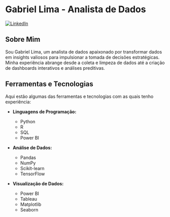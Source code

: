 # Gabriel Lima - Analista de Dados

[![LinkedIn](https://img.shields.io/badge/LinkedIn-Perfil%20Profissional-blue)](https://www.linkedin.com/in/gabriel-lima-69603412b/)

## Sobre Mim

Sou Gabriel Lima, um analista de dados apaixonado por transformar dados em insights valiosos para impulsionar a tomada de decisões estratégicas. Minha experiência abrange desde a coleta e limpeza de dados até a criação de dashboards interativos e análises preditivas.

## Ferramentas e Tecnologias

Aqui estão algumas das ferramentas e tecnologias com as quais tenho experiência:

- **Linguagens de Programação:**
  - Python
  - R
  - SQL
  - Power BI

- **Análise de Dados:**
  - Pandas
  - NumPy
  - Scikit-learn
  - TensorFlow

- **Visualização de Dados:**
  - Power BI
  - Tableau
  - Matplotlib
  - Seaborn
